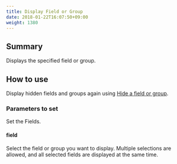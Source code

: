 ```yaml
---
title: Display Field or Group
date: 2018-01-22T16:07:50+09:00
weight: 1380
---
```

## Summary

Displays the specified field or group.

## How to use

Display hidden fields and groups again using [Hide a field or group](../hide_field/).

### Parameters to set

Set the Fields.

#### field

Select the field or group you want to display. Multiple selections are allowed, and all selected fields are displayed at the same time.
